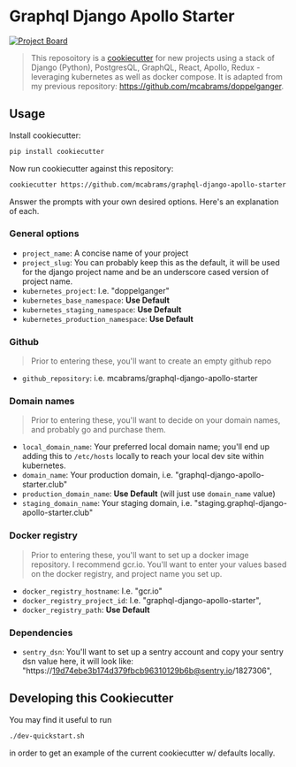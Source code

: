 # Graphql Django Apollo Starter
[![Project Board](https://img.shields.io/badge/project%20board-%20-green.svg)](https://github.com/mcabrams/graphql-django-apollo-starter/projects/1)

> This reposoitory is a [cookiecutter](https://github.com/cookiecutter/cookiecutter) for new projects using a stack of Django (Python), PostgresQL, GraphQL, React, Apollo, Redux - leveraging kubernetes as well as docker compose. It is adapted from my previous repository: https://github.com/mcabrams/doppelganger.

## Usage

Install cookiecutter:
```sh
pip install cookiecutter
```

Now run cookiecutter against this repository:
```sh
cookiecutter https://github.com/mcabrams/graphql-django-apollo-starter
```

Answer the prompts with your own desired options. Here's an explanation of each.

### General options
- `project_name`: A concise name of your project
- `project_slug`: You can probably keep this as the default, it will be used for the django project name and be an underscore cased version of project name.
- `kubernetes_project`: I.e. "doppelganger"
- `kubernetes_base_namespace`: **Use Default**
- `kubernetes_staging_namespace`: **Use Default**
- `kubernetes_production_namespace`: **Use Default**

### Github
> Prior to entering these, you'll want to create an empty github repo

- `github_repository`: i.e. mcabrams/graphql-django-apollo-starter

### Domain names
> Prior to entering these, you'll want to decide on your domain names, and probably go and purchase them.

- `local_domain_name`: Your preferred local domain name; you'll end up adding this to `/etc/hosts` locally to reach your local dev site within kubernetes.
- `domain_name`: Your production domain, i.e. "graphql-django-apollo-starter.club"
- `production_domain_name`: **Use Default** (will just use `domain_name` value)
- `staging_domain_name`: Your staging domain, i.e. "staging.graphql-django-apollo-starter.club"


### Docker registry
> Prior to entering these, you'll want to set up a docker image repository. I recommend gcr.io.  You'll want to enter your values based on the docker registry, and project name you set up.

- `docker_registry_hostname`: I.e. "gcr.io"
- `docker_registry_project_id`: I.e. "graphql-django-apollo-starter",
- `docker_registry_path`: **Use Default**


### Dependencies
- `sentry_dsn`: You'll want to set up a sentry account and copy your sentry dsn value here, it will look like: "https://19d74ebe3b174d379fbcb96310129b6b@sentry.io/1827306",


## Developing this Cookiecutter

You may find it useful to run

```sh
./dev-quickstart.sh
```

in order to get an example of the current cookiecutter w/ defaults locally.

